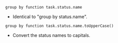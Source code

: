 <!-- placeholder to force blank line before included text -->


~~~text
group by function task.status.name
~~~

- Identical to "group by status.name".


~~~text
group by function task.status.name.toUpperCase()
~~~

- Convert the status names to capitals.



<!-- placeholder to force blank line after included text -->
